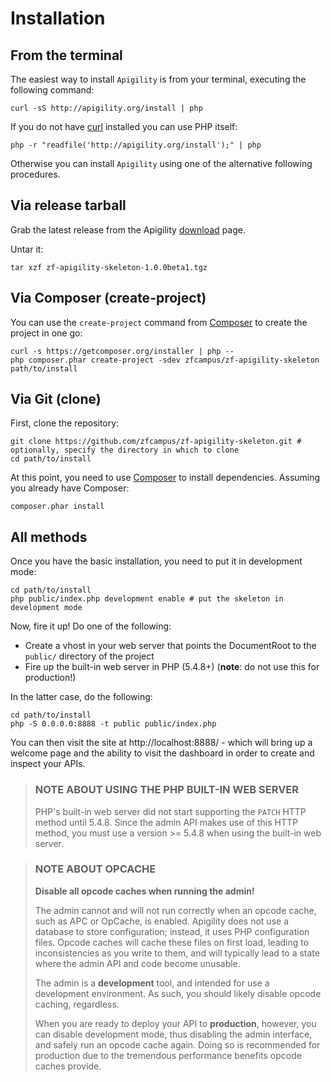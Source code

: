 Installation
============

## From the terminal

The easiest way to install `Apigility` is from your terminal, executing the following command:

```console
curl -sS http://apigility.org/install | php
```

If you do not have [curl](http://curl.haxx.se/) installed you can use PHP itself:

```console
php -r "readfile('http://apigility.org/install');" | php
```
Otherwise you can install `Apigility` using one of the alternative following procedures.

## Via release tarball

Grab the latest release from the Apigility [download](http://apigility.org/download) page.

Untar it:

```console
tar xzf zf-apigility-skeleton-1.0.0beta1.tgz
```

## Via Composer (create-project)

You can use the `create-project` command from [Composer](http://getcomposer.org/)
to create the project in one go:

```console
curl -s https://getcomposer.org/installer | php --
php composer.phar create-project -sdev zfcampus/zf-apigility-skeleton path/to/install
```

## Via Git (clone)

First, clone the repository:

```console
git clone https://github.com/zfcampus/zf-apigility-skeleton.git # optionally, specify the directory in which to clone
cd path/to/install
```

At this point, you need to use [Composer](https://getcomposer.org/) to install
dependencies. Assuming you already have Composer:

```console
composer.phar install
```

## All methods

Once you have the basic installation, you need to put it in development mode:

```console
cd path/to/install
php public/index.php development enable # put the skeleton in development mode
```

Now, fire it up! Do one of the following:

- Create a vhost in your web server that points the DocumentRoot to the
  `public/` directory of the project
- Fire up the built-in web server in PHP (5.4.8+) (**note**: do not use this for
  production!)

In the latter case, do the following:

```console
cd path/to/install
php -S 0.0.0.0:8888 -t public public/index.php
```

You can then visit the site at http://localhost:8888/ - which will bring up a
welcome page and the ability to visit the dashboard in order to create and
inspect your APIs.

> ### NOTE ABOUT USING THE PHP BUILT-IN WEB SERVER
> 
> PHP's built-in web server did not start supporting the `PATCH` HTTP method until
> 5.4.8. Since the admin API makes use of this HTTP method, you must use a version
> &gt;= 5.4.8 when using the built-in web server.

> ### NOTE ABOUT OPCACHE
> 
> **Disable all opcode caches when running the admin!**
> 
> The admin cannot and will not run correctly when an opcode cache, such as APC or
> OpCache, is enabled. Apigility does not use a database to store configuration;
> instead, it uses PHP configuration files. Opcode caches will cache these files
> on first load, leading to inconsistencies as you write to them, and will
> typically lead to a state where the admin API and code become unusable.
> 
> The admin is a **development** tool, and intended for use a development
> environment. As such, you should likely disable opcode caching, regardless.
> 
> When you are ready to deploy your API to **production**, however, you can
> disable development mode, thus disabling the admin interface, and safely run an
> opcode cache again. Doing so is recommended for production due to the tremendous
> performance benefits opcode caches provide.
